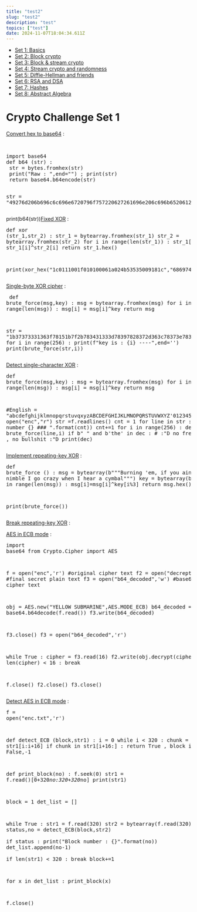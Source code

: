 ```yaml
---
title: "test2"
slug: "test2"
description: "test"
topics: ["test"]
date: 2024-11-07T18:04:34.611Z
---
```


<ul><li><a href="https://cryptopals.com/sets/1" rel="noopener noreferrer" target="_blank" style="color: inherit;">Set 1: Basics</a></li><li><a href="https://cryptopals.com/sets/2" rel="noopener noreferrer" target="_blank" style="color: inherit;">Set 2: Block crypto</a></li><li><a href="https://cryptopals.com/sets/3" rel="noopener noreferrer" target="_blank" style="color: inherit;">Set 3: Block &amp; stream crypto</a></li><li><a href="https://cryptopals.com/sets/4" rel="noopener noreferrer" target="_blank" style="color: inherit;">Set 4: Stream crypto and randomness</a></li><li><a href="https://cryptopals.com/sets/5" rel="noopener noreferrer" target="_blank" style="color: inherit;">Set 5: Diffie-Hellman and friends</a></li><li><a href="https://cryptopals.com/sets/6" rel="noopener noreferrer" target="_blank" style="color: inherit;">Set 6: RSA and DSA</a></li><li><a href="https://cryptopals.com/sets/7" rel="noopener noreferrer" target="_blank" style="color: inherit;">Set 7: Hashes</a></li><li><a href="https://cryptopals.com/sets/8" rel="noopener noreferrer" target="_blank" style="color: inherit;">Set 8: Abstract Algebra</a></li></ul><h1>Crypto Challenge Set 1</h1><p><a href="https://cryptopals.com/sets/1/challenges/1" rel="noopener noreferrer" target="_blank" style="color: inherit;">Convert hex to base64</a>&nbsp;:</p><p><br></p><pre class="ql-syntax" spellcheck="false">import base64
def b64 (str) :
 str = bytes.fromhex(str)
 print("Raw : ",end="") ; print(str)
 return base64.b64encode(str)
 
str = "49276d206b696c6c696e6720796f757220627261696e206c696b65206120706f69736f6e6f7573206d757368726f6f6d"
</pre><p>print(b64(str))<a href="https://cryptopals.com/sets/1/challenges/2" rel="noopener noreferrer" target="_blank" style="color: inherit;">Fixed XOR</a>&nbsp;:</p><pre class="ql-syntax" spellcheck="false">def xor (str_1,str_2) :
    str_1 = bytearray.fromhex(str_1)
    str_2 = bytearray.fromhex(str_2)
    for i in range(len(str_1)) :
        str_1[i] = str_1[i]^str_2[i]
    return str_1.hex()



print(xor_hex("1c0111001f010100061a024b53535009181c","686974207468652062756c6c277320657965"))
</pre><p><a href="https://cryptopals.com/sets/1/challenges/3" rel="noopener noreferrer" target="_blank" style="color: inherit;">Single-byte XOR cipher</a>&nbsp;:</p><pre class="ql-syntax" spellcheck="false">
def brute_force(msg,key) :
 msg = bytearray.fromhex(msg)
 for i in range(len(msg)) :
  msg[i] = msg[i]^key
 return msg

str = "1b37373331363f78151b7f2b783431333d78397828372d363c78373e783a393b3736"
for i in range(256) :
 print(f"key is : {i} ----",end='')
 print(brute_force(str,i))
</pre><p><a href="https://cryptopals.com/sets/1/challenges/4" rel="noopener noreferrer" target="_blank" style="color: inherit;">Detect single-character XOR</a>&nbsp;:</p><pre class="ql-syntax" spellcheck="false">def brute_force(msg,key) :
    msg = bytearray.fromhex(msg)
    for i in range(len(msg)) :
     msg[i] = msg[i]^key
    return msg

#English = "abcdefghijklmnopqrstuvqxyzABCDEFGHIJKLMNOPQRSTUVWXYZ\'0123456789"
f = open("enc","r")
str =f.readlines()
cnt = 1
for line in str :
    print("Line number {}  ### ".format(cnt))
    cnt+=1
    for i in range(256) :
         dec = brute_force(line,i)
         if b" " and b'the' in dec : # :"D no freq. analysis , no bullshit :"D
            print(dec)
</pre><p><a href="https://cryptopals.com/sets/1/challenges/5" rel="noopener noreferrer" target="_blank" style="color: inherit;">Implement repeating-key XOR</a>&nbsp;:</p><pre class="ql-syntax" spellcheck="false">def brute_force () :
    msg = bytearray(b"""Burning 'em, if you ain't quick and nimble
I go crazy when I hear a cymbal""")
    key = bytearray(b"ICE")
    for i in range(len(msg)) :
        msg[i]=msg[i]^key[i%3]
    return msg.hex()

print(brute_force())
</pre><p><a href="https://cryptopals.com/sets/1/challenges/6" rel="noopener noreferrer" target="_blank" style="color: inherit;">Break repeating-key XOR</a>&nbsp;:</p><p><a href="https://cryptopals.com/sets/1/challenges/7" rel="noopener noreferrer" target="_blank" style="color: inherit;">AES in ECB mode</a>&nbsp;:</p><pre class="ql-syntax" spellcheck="false">import base64
from Crypto.Cipher import AES

f = open("enc",'r')     #original cipher text
f2 = open("decrepted",'a')  #final secret plain text
f3 = open("b64_decoded",'w')    #base64 decoded cipher text 

obj = AES.new("YELLOW SUBMARINE",AES.MODE_ECB)
b64_decoded = base64.b64decode(f.read())
f3.write(b64_decoded)

f3.close()
f3 = open("b64_decoded",'r')

while True :
    cipher = f3.read(16)
    f2.write(obj.decrypt(cipher))
    if len(cipher) &lt; 16 :
        break

f.close()
f2.close()
f3.close()
</pre><p><a href="https://cryptopals.com/sets/1/challenges/8" rel="noopener noreferrer" target="_blank" style="color: inherit;">Detect AES in ECB mode</a>&nbsp;:</p><pre class="ql-syntax" spellcheck="false">f = open("enc.txt",'r')

def detect_ECB (block,str1) :
    i = 0
    while i &lt; 320 :
        chunk = str1[i:i+16]
        if chunk in str1[i+16:] :
            return True , block
        i+=16
    return False,-1

def print_block(no) :
    f.seek(0)
    str1 = f.read()[0+320*no:320+320*no]
    print(str1)

block = 1
det_list = []

while True :
    str1 = f.read(320)
    str2 = bytearray(f.read(320))
    status,no = detect_ECB(block,str2)    
    if status :
        print("Block number : {}".format(no))
        det_list.append(no-1)        
    if len(str1) &lt; 320 :
        break
    block+=1

for x in det_list :
    print_block(x)

f.close()
</pre><p><br></p>